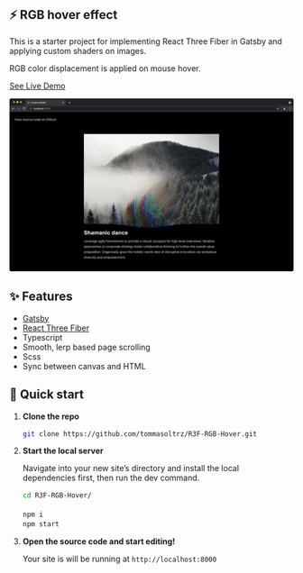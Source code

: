 ## ⚡ RGB hover effect

This is a starter project for implementing React Three Fiber in Gatsby and applying custom shaders on images.

RGB color displacement is applied on mouse hover.

[See Live Demo](https://rgb-hover-displacement.netlify.app/)

![Hover Effect](./src/images/hover-effect.png)

## ✨ Features

- [Gatsby](https://www.gatsbyjs.com/)
- [React Three Fiber](https://github.com/pmndrs/react-three-fiber/)
- Typescript
- Smooth, lerp based page scrolling
- Scss
- Sync between canvas and HTML

## 🚀 Quick start

1.  **Clone the repo**

    ```sh
    git clone https://github.com/tommasoltrz/R3F-RGB-Hover.git
    ```

2.  **Start the local server**

    Navigate into your new site’s directory and install the local dependencies first, then run the dev command.

    ```sh
    cd R3F-RGB-Hover/

    npm i
    npm start
    ```

3.  **Open the source code and start editing!**

    Your site is will be running at `http://localhost:8000`
